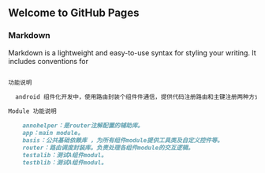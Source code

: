 ## Welcome to GitHub Pages

### Markdown

Markdown is a lightweight and easy-to-use syntax for styling your writing. It includes conventions for

```markdown

功能说明

  android 组件化开发中，使用路由封装个组件件通信，提供代码注册路由和主键注册两种方式。
  
Module 功能说明

    annohelper：是router注解配置的辅助库。
    app：main module。
    basis：公共基础依赖库 ，为所有组件module提供工具类及自定义控件等。
    router：路由调度封装库。负责处理各组件module的交互逻辑。
    testalib：测试A组件modul。
    testblib：测试A组件modul。
